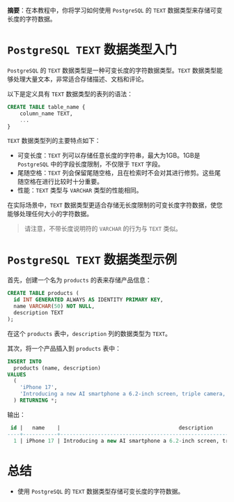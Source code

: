 **摘要**：在本教程中，你将学习如何使用 `PostgreSQL` 的 `TEXT` 数据类型来存储可变长度的字符数据。

# `PostgreSQL TEXT` 数据类型入门

`PostgreSQL` 的 `TEXT` 数据类型是一种可变长度的字符数据类型。`TEXT` 数据类型能够处理大量文本，非常适合存储描述、文档和评论。

以下是定义具有 `TEXT` 数据类型的表列的语法：

```sql
CREATE TABLE table_name {
    column_name TEXT,
    ...
}
```

`TEXT` 数据类型列的主要特点如下：

- 可变长度：`TEXT` 列可以存储任意长度的字符串，最大为1GB。1GB是 `PostgreSQL` 中的字段长度限制，不仅限于 `TEXT` 字段。
- 尾随空格：`TEXT` 列会保留尾随空格，且在检索时不会对其进行修剪。这些尾随空格在进行比较时十分重要。
- 性能：`TEXT` 类型与 `VARCHAR` 类型的性能相同。

在实际场景中，`TEXT` 数据类型更适合存储无长度限制的可变长度字符数据，使您能够处理任何大小的字符数据。

> 请注意，不带长度说明符的 `VARCHAR` 的行为与 `TEXT` 类似。

# `PostgreSQL TEXT` 数据类型示例

首先，创建一个名为 `products` 的表来存储产品信息：

```sql
CREATE TABLE products (
  id INT GENERATED ALWAYS AS IDENTITY PRIMARY KEY,
  name VARCHAR(50) NOT NULL,
  description TEXT
);
```

在这个 `products` 表中，`description` 列的数据类型为 `TEXT`。

其次，将一个产品插入到 `products` 表中：

```sql
INSERT INTO
  products (name, description)
VALUES
  (
    'iPhone 17',
    'Introducing a new AI smartphone a 6.2-inch screen, triple camera, and 5G connectivity.'
  ) RETURNING *;
```

输出：

```sql
 id |   name    |                                      description
----+-----------+----------------------------------------------------------------------------------------
  1 | iPhone 17 | Introducing a new AI smartphone a 6.2-inch screen, triple camera, and 5G connectivity.
```

# 总结

- 使用 `PostgreSQL` 的 `TEXT` 数据类型存储可变长度的字符数据。
